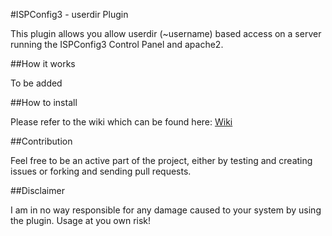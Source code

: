 #ISPConfig3 - userdir Plugin

This plugin allows you allow userdir (~username) based access on a server running the ISPConfig3 Control Panel and apache2.


##How it works

To be added

##How to install

Please refer to the wiki which can be found here: [Wiki](https://github.com/Rackster/ispconfig3-userdir/wiki)


##Contribution

Feel free to be an active part of the project, either by testing and creating issues or forking and sending pull requests.


##Disclaimer

I am in no way responsible for any damage caused to your system by using the plugin.
Usage at you own risk!